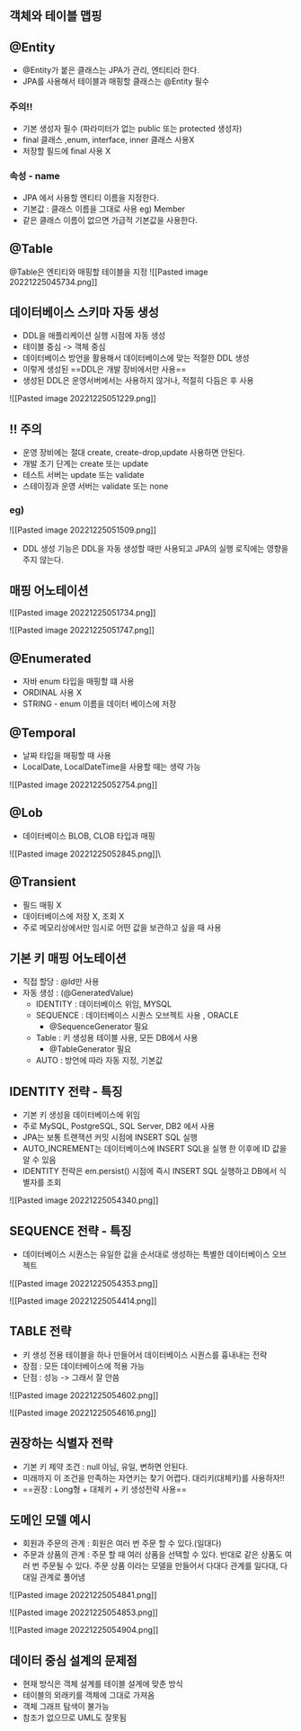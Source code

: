 
## 객체와 테이블 맵핑

## @Entity

- @Entity가 붙은 클래스는 JPA가 관리, 엔티티라 한다.
- JPA를 사용해서 테이블과 매핑할 클래스는 @Entity 필수

### 주의!!
- 기본 생성자 필수 (파라미터가 없는 public 또는 protected 생성자)
- final 클래스 ,enum, interface, inner 클래스 사용X
- 저장할 필드에 final 사용 X

### 속성 - name
- JPA 에서 사용할 엔티티 이름을 지정한다.
- 기본값 : 클래스 이름을 그대로 사용 eg) Member
- 같은 클래스 이름이 없으면 가급적 기본값을 사용한다.


## @Table

@Table은 엔티티와 매핑할 테이블을 지정
![[Pasted image 20221225045734.png]]


## 데이터베이스 스키마 자동 생성

- DDL을 애플리케이션 실행 시점에 자동 생성
- 테이블 중심 -> 객체 중심
- 데이터베이스 방언을 활용해서 데이터베이스에 맞는 적절한 DDL 생성
- 이렇게 생성된 ==DDL은 개발 장비에서만 사용==
- 생성된 DDL은 운영서버에서는 사용하지 않거나, 적절히 다듬은 후 사용

![[Pasted image 20221225051229.png]]

## !! 주의 
- 운영 장비에는 절대 create, create-drop,update 사용하면 안된다.
- 개발 초기 단계는 create 또는 update
- 테스트 서버는 update 또는 validate
- 스테이징과 운영 서버는 validate 또는 none

### eg)
![[Pasted image 20221225051509.png]]

- DDL 생성 기능은 DDL을 자동 생성할 때만 사용되고 JPA의 실행 로직에는 영향을 주지 않는다.


## 매핑 어노테이션

![[Pasted image 20221225051734.png]]

![[Pasted image 20221225051747.png]]

## @Enumerated
- 자바 enum 타입을 매핑할 떄 사용
- ORDINAL 사용 X
- STRING - enum 이름을 데이터 베이스에 저장

## @Temporal
- 날짜 타입을 매핑할 때 사용
- LocalDate, LocalDateTime을 사용할 때는 생략 가능

![[Pasted image 20221225052754.png]]


## @Lob
- 데이터베이스 BLOB, CLOB 타입과 매핑

![[Pasted image 20221225052845.png]]\

## @Transient
- 필드 매핑 X
- 데이터베이스에 저장 X, 조회 X
- 주로 메모리상에서만 임시로 어떤 값을 보관하고 싶을 때 사용


## 기본 키 매핑 어노테이션

- 직접 할당 : @Id만 사용
- 자동 생성 : (@GeneratedValue)
	- IDENTITY : 데이터베이스 위임, MYSQL
	- SEQUENCE : 데이터베이스 시퀀스 오브젝트 사용 , ORACLE
		- @SequenceGenerator 필요
	- Table :  키 생성용 테이블 사용, 모든 DB에서 사용
		- @TableGenerator 필요
	 - AUTO : 방언에 따라 자동 지정, 기본값



## IDENTITY 전략 - 특징
- 기본 키 생성을 데이터베이스에 위임
- 주로 MySQL, PostgreSQL, SQL Server, DB2 에서 사용
- JPA는 보통 트랜잭션 커밋 시점에 INSERT SQL 실행
- AUTO_INCREMENT는 데이터베이스에 INSERT SQL을 실행 한 이후에 ID 값을 알 수 있음
- IDENTITY 전략은 em.persist() 시점에 즉시 INSERT SQL 실행하고 DB에서 식별자를 조회

![[Pasted image 20221225054340.png]]



## SEQUENCE 전략 - 특징
- 데이터베이스 시퀀스는 유일한 값을 순서대로 생성하는 특별한 데이터베이스 오브젝트

![[Pasted image 20221225054353.png]]


![[Pasted image 20221225054414.png]]


## TABLE 전략
- 키 생성 전용 테이블을 하나 만들어서 데이터베이스 시퀀스를 흉내내는 전략
- 장점 : 모든 데이터베이스에 적용 가능
- 단점 : 성능 -> 그래서 잘 안씀

![[Pasted image 20221225054602.png]]

![[Pasted image 20221225054616.png]]


## 권장하는 식별자 전략
- 기본 키 제약 조건 : null 아님, 유일, 변하면 안된다.
- 미래까지 이 조건을 만족하는 자연키는 찾기 어렵다. 대리키(대체키)를 사용하자!!
- ==권장 : Long형 + 대체키 + 키 생성전략 사용==


## 도메인 모델 예시
- 회원과 주문의 관계 : 회원은 여러 번 주문 할 수 있다.(일대다)
- 주문과 상품의 관계 : 주문 할 때 여러 상품을 선택할 수 있다. 반대로 같은 상품도 여러 번 주문될 수 있다. 주문 상품 이라는 모델을 만들어서 다대다 관계를 일다대, 다대일 관계로 풀어냄

![[Pasted image 20221225054841.png]]

![[Pasted image 20221225054853.png]]

![[Pasted image 20221225054904.png]]


## 데이터 중심 설계의 문제점
- 현재 방식은 객체 설계를 테이블 설계에 맞춘 방식
- 테이블의 외래키를 객체에 그대로 가져옴
- 객체 그래프 탐색이 불가능
- 참조가 없으므로 UML도 잘못됨